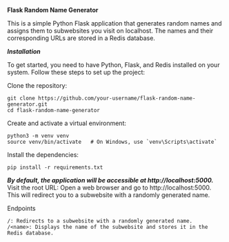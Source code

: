 **Flask Random Name Generator**

This is a simple Python Flask application that generates random names and assigns them to subwebsites you visit on localhost. The names and their corresponding URLs are stored in a Redis database.

***Installation***

To get started, you need to have Python, Flask, and Redis installed on your system. Follow these steps to set up the project:

Clone the repository:
    
    git clone https://github.com/your-username/flask-random-name-generator.git
    cd flask-random-name-generator

Create and activate a virtual environment:
    
    python3 -m venv venv
    source venv/bin/activate   # On Windows, use `venv\Scripts\activate`

Install the dependencies:
    
    pip install -r requirements.txt

***By default, the application will be accessible at http://localhost:5000.***
Visit the root URL:
    Open a web browser and go to http://localhost:5000. This will redirect you to a subwebsite with a randomly generated name.

Endpoints

    /: Redirects to a subwebsite with a randomly generated name.
    /<name>: Displays the name of the subwebsite and stores it in the Redis database.

